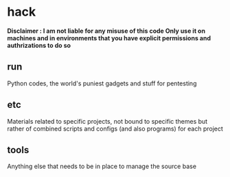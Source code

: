 # hack


**Disclaimer : I am not liable for any misuse of this code Only use it on machines and in environments that you have explicit permissions and authrizations to do so**


## run

Python codes, the world's puniest gadgets and stuff for pentesting 

## etc

Materials related to specific projects, not bound to specific themes but rather of combined scripts and configs (and also programs) for each project

## tools

Anything else that needs to be in place to manage the source base
